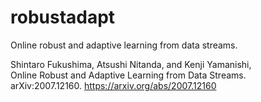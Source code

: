 # robustadapt
Online robust and adaptive learning from data streams. <br>

Shintaro Fukushima, Atsushi Nitanda, and Kenji Yamanishi, <br>
Online Robust and Adaptive Learning from Data Streams. <br>
arXiv:2007.12160. 
https://arxiv.org/abs/2007.12160

